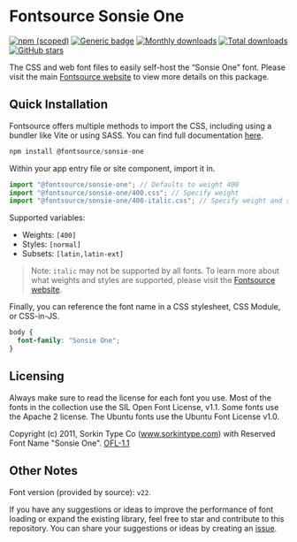 # Fontsource Sonsie One

[![npm (scoped)](https://img.shields.io/npm/v/@fontsource/sonsie-one?color=brightgreen)](https://www.npmjs.com/package/@fontsource/sonsie-one) [![Generic badge](https://img.shields.io/badge/fontsource-passing-brightgreen)](https://github.com/fontsource/fontsource) [![Monthly downloads](https://badgen.net/npm/dm/@fontsource/sonsie-one)](https://github.com/fontsource/fontsource) [![Total downloads](https://badgen.net/npm/dt/@fontsource/sonsie-one)](https://github.com/fontsource/fontsource) [![GitHub stars](https://img.shields.io/github/stars/fontsource/fontsource.svg?style=social&label=Star)](https://github.com/fontsource/fontsource/stargazers)

The CSS and web font files to easily self-host the “Sonsie One” font. Please visit the main [Fontsource website](https://fontsource.org/fonts/sonsie-one) to view more details on this package.

## Quick Installation

Fontsource offers multiple methods to import the CSS, including using a bundler like Vite or using SASS. You can find full documentation [here](https://fontsource.org/docs/getting-started/introduction).

```javascript
npm install @fontsource/sonsie-one
```

Within your app entry file or site component, import it in.

```javascript
import "@fontsource/sonsie-one"; // Defaults to weight 400
import "@fontsource/sonsie-one/400.css"; // Specify weight
import "@fontsource/sonsie-one/400-italic.css"; // Specify weight and style
```

Supported variables:
- Weights: `[400]`
- Styles: `[normal]`
- Subsets: `[latin,latin-ext]`

> Note: `italic` may not be supported by all fonts. To learn more about what weights and styles are supported, please visit the [Fontsource website](https://fontsource.org/fonts/sonsie-one).

Finally, you can reference the font name in a CSS stylesheet, CSS Module, or CSS-in-JS.

```css
body {
  font-family: "Sonsie One";
}
```

## Licensing
Always make sure to read the license for each font you use. Most of the fonts in the collection use the SIL Open Font License, v1.1. Some fonts use the Apache 2 license. The Ubuntu fonts use the Ubuntu Font License v1.0.

Copyright (c) 2011, Sorkin Type Co (www.sorkintype.com) with Reserved Font Name "Sonsie One".
[OFL-1.1](https://openfontlicense.org)

## Other Notes
Font version (provided by source): `v22`.

If you have any suggestions or ideas to improve the performance of font loading or expand the existing library, feel free to star and contribute to this repository. You can share your suggestions or ideas by creating an [issue](https://github.com/fontsource/fontsource/issues).